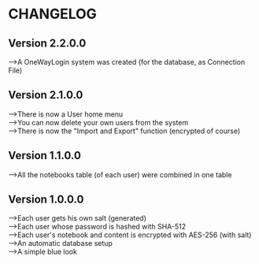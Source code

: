 ﻿﻿<h1>CHANGELOG</h1>

## Version 2.2.0.0 
-->A OneWayLogin system was created (for the database, as Connection File)           <br/>

## Version 2.1.0.0 
-->There is now a User home menu                                                           <br/>
-->You can now delete your own users from the system                                    <br/>
-->There is now the "Import and Export" function (encrypted of course)                 <br/>
               
## Version 1.1.0.0 
-->All the notebooks table (of each user) were combined in one table                    <br/>

## Version 1.0.0.0 
-->Each user gets his own salt (generated)                                                  <br/>
-->Each user whose password is hashed with SHA-512                                     <br/>
-->Each user's notebook and content is encrypted with AES-256 (with salt)             <br/>
-->An automatic database setup                                                               <br/>
-->A simple blue look                                                                           <br/>

